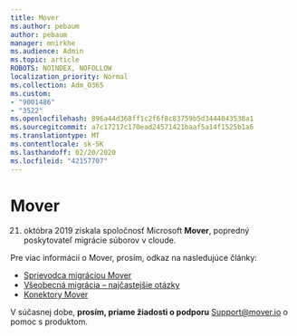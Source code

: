 ```yaml
---
title: Mover
ms.author: pebaum
author: pebaum
manager: mnirkhe
ms.audience: Admin
ms.topic: article
ROBOTS: NOINDEX, NOFOLLOW
localization_priority: Normal
ms.collection: Adm_O365
ms.custom:
- "9001486"
- "3522"
ms.openlocfilehash: 896a44d368ff1c2f6f8c83759b5d3444043538a1
ms.sourcegitcommit: a7c17217c170ead24571421baaf5a14f1525b1a6
ms.translationtype: MT
ms.contentlocale: sk-SK
ms.lasthandoff: 02/20/2020
ms.locfileid: "42157707"
---
```

# <a name="mover"></a>Mover

21. októbra 2019 získala spoločnosť Microsoft **Mover**, popredný poskytovateľ migrácie súborov v cloude.

Pre viac informácií o Mover, prosím, odkaz na nasledujúce články:

- [Sprievodca migráciou Mover](https://mover.io/guides/)
- [Všeobecná migrácia – najčastejšie otázky](https://mover.io/guides/general/)
- [Konektory Mover](https://mover.io/connectors/)

V súčasnej dobe, **prosím, priame žiadosti o podporu** [Support@mover.io](mailto:support@mover.io) o pomoc s produktom. 

 